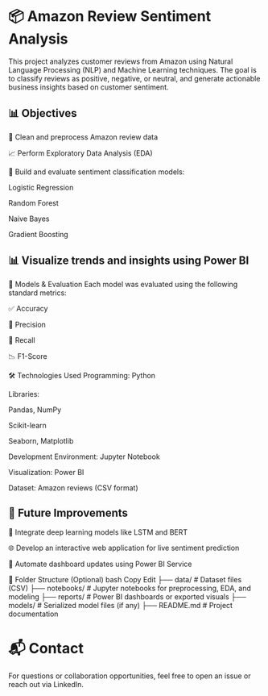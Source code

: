 # 📦 Amazon Review Sentiment Analysis

This project analyzes customer reviews from Amazon using Natural Language Processing (NLP) and Machine Learning techniques. The goal is to classify reviews as positive, negative, or neutral, and generate actionable business insights based on customer sentiment.

## 📊 Objectives
🧹 Clean and preprocess Amazon review data

📈 Perform Exploratory Data Analysis (EDA)

🤖 Build and evaluate sentiment classification models:

Logistic Regression

Random Forest

Naive Bayes

Gradient Boosting

## 📊 Visualize trends and insights using Power BI

🧪 Models & Evaluation
Each model was evaluated using the following standard metrics:

✅ Accuracy

🎯 Precision

🔁 Recall

📉 F1-Score

🛠️ Technologies Used
Programming: Python

Libraries:

Pandas, NumPy

Scikit-learn

Seaborn, Matplotlib

Development Environment: Jupyter Notebook

Visualization: Power BI

Dataset: Amazon reviews (CSV format)

## 📌 Future Improvements
🚀 Integrate deep learning models like LSTM and BERT

🌐 Develop an interactive web application for live sentiment prediction

🔄 Automate dashboard updates using Power BI Service

📁 Folder Structure (Optional)
bash
Copy
Edit
├── data/                # Dataset files (CSV)
├── notebooks/           # Jupyter notebooks for preprocessing, EDA, and modeling
├── reports/             # Power BI dashboards or exported visuals
├── models/              # Serialized model files (if any)
├── README.md            # Project documentation
# 📬 Contact
For questions or collaboration opportunities, feel free to open an issue or reach out via LinkedIn.
